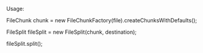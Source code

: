 Usage: 

FileChunk chunk = new FileChunkFactory(file).createChunksWithDefaults();

FileSplit fileSplit = new FileSplit(chunk, destination);

fileSplit.split();
